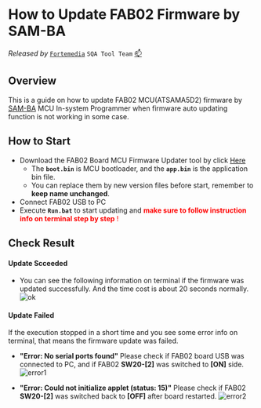 # How to Update FAB02 Firmware by SAM-BA

*Released by* [`Fortemedia`](https://www.fortemedia.com/ "Listen and sound better. Anywhere!") `SQA Tool Team` <a href="mailto:qiangp@fortemedia.com" title="Email the developer">📫</a>

## Overview

This is a guide on how to update FAB02 MCU(ATSAMA5D2) firmware by [SAM-BA](https://www.microchip.com/en-us/development-tool/SAM-BA-In-system-Programmer) MCU In-system Programmer when firmware auto updating function is not working in some case.

## How to Start

*   Download the FAB02 Board MCU Firmware Updater tool by click [Here](https://link.jscdn.cn/sharepoint/aHR0cHM6Ly9mb3J0ZW1lZGlhaW5jLnNoYXJlcG9pbnQuY29tL3NpdGVzL2lNNjAxQ29yZVRlYW0vU2hhcmVkIERvY3VtZW50cy9Eb2N1bWVudCBNYXAvU1FBXzUwNV9Eb2N1bWVudC9GQUIwMiBGaXJtd2FyZSBSZWxlYXNlL3VwZGF0ZXIvZmFiMDJfZndfdXBkYXRlci43eg.7z)
    *   The **`boot.bin`** is MCU bootloader, and the **`app.bin`** is the application bin file.
    *   You can replace them by new version files before start, remember to **keep name unchanged**.
*   Connect FAB02 USB to PC
*   Execute **`Run.bat`** to start updating and <font color="Red"> **make sure to follow instruction info on terminal step by step** !</font>

## Check Result

#### Update Scceeded

*   You can see the following information on terminal if the firmware was updated successfully. And the time cost is about 20 seconds normally.
    ![ok](https://note.youdao.com/yws/api/personal/file/WEB832574e09d39c58d4afbde84a6b3ce0a?method=download\&shareKey=bf5d012cda16af39b068ba532c47d5a4)

#### Update Failed

If the execution stopped in a short time and you see some error info on terminal, that means the firmware update was failed.

*   **"Error: No serial ports found"**
    Please check if FAB02 board USB was connected to PC, and if FAB02 **SW20-\[2]** was switched to **\[ON]** side.
    ![error1](https://note.youdao.com/yws/api/personal/file/WEB1028e28863715cc4a4170119a0674070?method=download\&shareKey=0df3cf4c1ab4c1135d1b1550805dc961)

*   **"Error: Could not initialize applet (status: 15)"**
    Please check if FAB02 **SW20-\[2]** was switched back to **\[OFF]** after board restarted.
    ![error2](https://note.youdao.com/yws/api/personal/file/WEBeff0f91a8ba3d4af4ce6784abe83aca2?method=download\&shareKey=8a826cfb3452534789b1f982c859212f)

